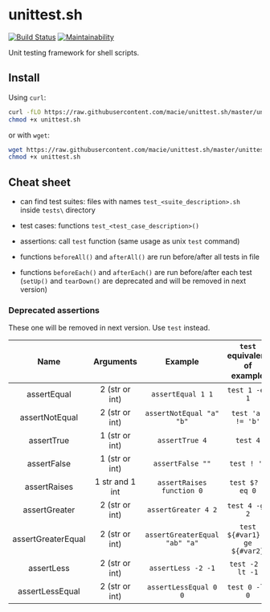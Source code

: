 # unittest.sh

[![Build Status](https://dl.circleci.com/status-badge/img/gh/macie/unittest.sh/tree/master.svg?style=shield)](https://dl.circleci.com/status-badge/redirect/gh/macie/unittest.sh/tree/master)
[![Maintainability](https://api.codeclimate.com/v1/badges/8af95532e36373322d1c/maintainability)](https://codeclimate.com/github/macie/unittest.sh/maintainability)

Unit testing framework for shell scripts.

## Install

Using `curl`:
```bash
curl -fLO https://raw.githubusercontent.com/macie/unittest.sh/master/unittest.sh
chmod +x unittest.sh
```

or with `wget`:

```bash
wget https://raw.githubusercontent.com/macie/unittest.sh/master/unittest.sh
chmod +x unittest.sh
```

## Cheat sheet

* can find test suites: files with names `test_<suite_description>.sh` inside `tests\` directory

* test cases: functions `test_<test_case_description>()`

* assertions: call `test` function (same usage as unix `test` command)

* functions `beforeAll()` and `afterAll()` are run before/after all tests in file

* functions `beforeEach()` and `afterEach()` are run before/after each test (`setUp()` and `tearDown()` are deprecated and will be removed in next version)

### Deprecated assertions

These one will be removed in next version. Use `test` instead.

| Name               | Arguments       | Example                       | `test` equivalent of example |
|:------------------:|:---------------:|:-----------------------------:|:----------------------------:|
| assertEqual        | 2 (str or int)  | `assertEqual 1 1`             | `test 1 -eq 1`               |
| assertNotEqual     | 2 (str or int)  | `assertNotEqual "a" "b"`      | `test 'a' != 'b'`            |
| assertTrue         | 1 (str or int)  | `assertTrue 4`                | `test 4`                     |
| assertFalse        | 1 (str or int)  | `assertFalse ""`              | `test ! ''`                  |
| assertRaises       | 1 str and 1 int | `assertRaises function 0`     | `test $? -eq 0`              |
| assertGreater      | 2 (str or int)  | `assertGreater 4 2`           | `test 4 -gt 2`               |
| assertGreaterEqual | 2 (str or int)  | `assertGreaterEqual "ab" "a"` | `test ${#var1} -ge ${#var2}` |
| assertLess         | 2 (str or int)  | `assertLess -2 -1`            | `test -2 -lt -1`             |
| assertLessEqual    | 2 (str or int)  | `assertLessEqual 0 0`         | `test 0 -le 0`               |


